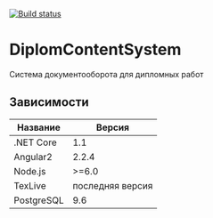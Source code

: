 [![Build status](https://ci.appveyor.com/api/projects/status/9gw2rm8vgfltagcm?svg=true)](https://ci.appveyor.com/project/denismaster/diplomcontentsystem)
# DiplomContentSystem
Система документооборота для дипломных работ

## Зависимости

Название | Версия
---------|--------
.NET Core|  1.1
 Angular2 | 2.2.4
Node.js   |>=6.0
TexLive   | последняя версия
PostgreSQL| 9.6
